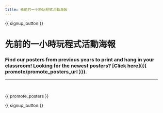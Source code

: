 ```yaml
---
title: 先前的一小時玩程式活動海報
---
```


{{ signup_button }}

# 先前的一小時玩程式活動海報

### Find our posters from previous years to print and hang in your classroom! Looking for the newest posters? [Click here]({{ promote/promote_posters_url }}).

* * *

<br />

{{ promote_posters }}

{{ signup_button }}